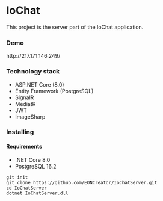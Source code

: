 <h1>IoChat</h1>

This project is the server part of the IoChat application.

<h3>Demo</h3>
http://217.171.146.249/

<h3>Technology stack</h3>
<ul>
  <li>ASP.NET Core (8.0)</li>
  <li>Entity Framework (PostgreSQL)</li>
  <li>SignalR</li>
  <li>MediatR</li>
  <li>JWT</li>
  <li>ImageSharp</li>
</ul>

<h3>Installing</h3>
<h4>Requirements</h4>
<ul>
  <li>.NET Core 8.0</li>
  <li>PostgreSQL 16.2</li>
</ul>

```git
git init
git clone https://github.com/EONCreator/IoChatServer.git
cd IoChatServer
dotnet IoChatServer.dll
```
